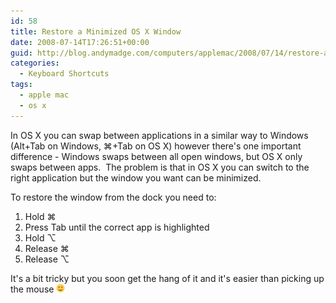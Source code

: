 ```yaml
---
id: 58
title: Restore a Minimized OS X Window
date: 2008-07-14T17:26:51+00:00
guid: http://blog.andymadge.com/computers/applemac/2008/07/14/restore-a-minimized-os-x-window/
categories:
  - Keyboard Shortcuts
tags:
  - apple mac
  - os x
---
```

In OS X you can swap between applications in a similar way to Windows (Alt+Tab on Windows, &#8984;+Tab on OS X) however there's one important difference - Windows swaps between all open windows, but OS X only swaps between apps.  The problem is that in OS X you can switch to the right application but the window you want can be minimized.

To restore the window from the dock you need to:

  1. Hold &#8984; 
  2. Press Tab until the correct app is highlighted
  3. Hold &#8997;
  4. Release &#8984;
  5. Release &#8997;

It's a bit tricky but you soon get the hang of it and it's easier than picking up the mouse <img src="/assets/images/simple-smile.png" alt=":-)" style="height: 1em; max-height: 1em;" />